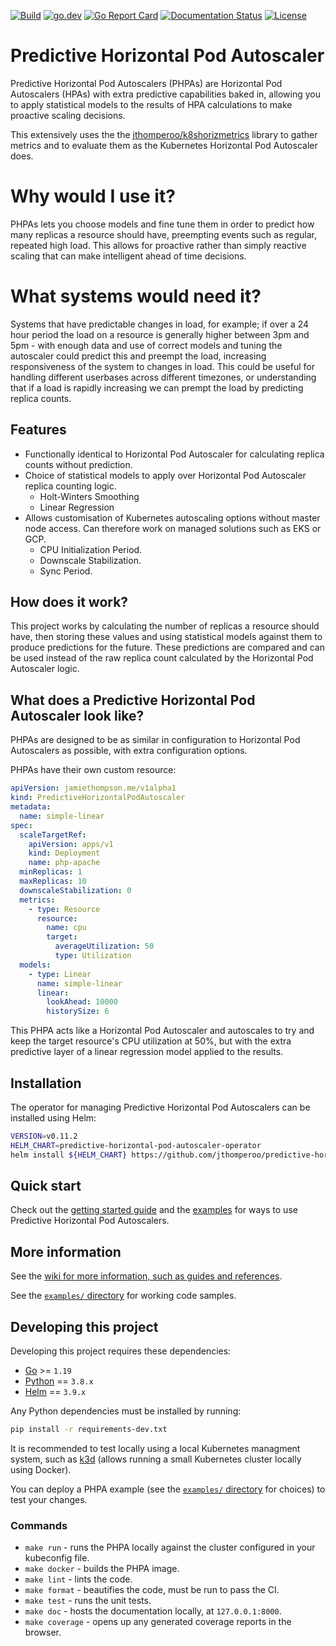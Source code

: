 [![Build](https://github.com/jthomperoo/predictive-horizontal-pod-autoscaler/workflows/main/badge.svg)](https://github.com/jthomperoo/predictive-horizontal-pod-autoscaler/actions)
[![go.dev](https://img.shields.io/badge/go.dev-reference-007d9c?logo=go&logoColor=white&style=flat)](https://pkg.go.dev/github.com/jthomperoo/predictive-horizontal-pod-autoscaler)
[![Go Report Card](https://goreportcard.com/badge/github.com/jthomperoo/predictive-horizontal-pod-autoscaler)](https://goreportcard.com/report/github.com/jthomperoo/predictive-horizontal-pod-autoscaler)
[![Documentation Status](https://readthedocs.org/projects/predictive-horizontal-pod-autoscaler/badge/?version=latest)](https://predictive-horizontal-pod-autoscaler.readthedocs.io/en/latest)
[![License](https://img.shields.io/:license-apache-blue.svg)](https://www.apache.org/licenses/LICENSE-2.0.html)

# Predictive Horizontal Pod Autoscaler

Predictive Horizontal Pod Autoscalers (PHPAs) are Horizontal Pod Autoscalers (HPAs) with extra predictive capabilities
baked in, allowing you to apply statistical models to the results of HPA calculations to make proactive scaling
decisions.

This extensively uses the the [jthomperoo/k8shorizmetrics](https://github.com/jthomperoo/k8shorizmetrics) library
to gather metrics and to evaluate them as the Kubernetes Horizontal Pod Autoscaler does.

# Why would I use it?

PHPAs lets you choose models and fine tune them in order to predict how many replicas a resource should have,
preempting events such as regular, repeated high load. This allows for proactive rather than simply reactive scaling
that can make intelligent ahead of time decisions.

# What systems would need it?

Systems that have predictable changes in load, for example; if over a 24 hour period the load on a resource is
generally higher between 3pm and 5pm - with enough data and use of correct models and tuning the autoscaler could
predict this and preempt the load, increasing responsiveness of the system to changes in load. This could be useful for
handling different userbases across different timezones, or understanding that if a load is rapidly increasing we can
prempt the load by predicting replica counts.

## Features

* Functionally identical to Horizontal Pod Autoscaler for calculating replica counts without prediction.
* Choice of statistical models to apply over Horizontal Pod Autoscaler replica counting logic.
    * Holt-Winters Smoothing
    * Linear Regression
* Allows customisation of Kubernetes autoscaling options without master node access. Can therefore work on managed
solutions such as EKS or GCP.
    * CPU Initialization Period.
    * Downscale Stabilization.
    * Sync Period.

## How does it work?

This project works by calculating the number of replicas a resource should have, then storing these values and using
statistical models against them to produce predictions for the future. These predictions are compared and can be used
instead of the raw replica count calculated by the Horizontal Pod Autoscaler logic.

## What does a Predictive Horizontal Pod Autoscaler look like?

PHPAs are designed to be as similar in configuration to Horizontal Pod Autoscalers as possible, with extra
configuration options.

PHPAs have their own custom resource:

```yaml
apiVersion: jamiethompson.me/v1alpha1
kind: PredictiveHorizontalPodAutoscaler
metadata:
  name: simple-linear
spec:
  scaleTargetRef:
    apiVersion: apps/v1
    kind: Deployment
    name: php-apache
  minReplicas: 1
  maxReplicas: 10
  downscaleStabilization: 0
  metrics:
    - type: Resource
      resource:
        name: cpu
        target:
          averageUtilization: 50
          type: Utilization
  models:
    - type: Linear
      name: simple-linear
      linear:
        lookAhead: 10000
        historySize: 6
```

This PHPA acts like a Horizontal Pod Autoscaler and autoscales to try and keep the target resource's CPU utilization at
50%, but with the extra predictive layer of a linear regression model applied to the results.

## Installation

The operator for managing Predictive Horizontal Pod Autoscalers can be installed using Helm:

```bash
VERSION=v0.11.2
HELM_CHART=predictive-horizontal-pod-autoscaler-operator
helm install ${HELM_CHART} https://github.com/jthomperoo/predictive-horizontal-pod-autoscaler/releases/download/${VERSION}/predictive-horizontal-pod-autoscaler-${VERSION}.tgz
```

## Quick start

Check out the [getting started
guide](https://predictive-horizontal-pod-autoscaler.readthedocs.io/en/latest/user-guide/getting-started/) and the
[examples](./examples/) for ways to use Predictive Horizontal Pod Autoscalers.

## More information

See the [wiki for more information, such as guides and
references](https://predictive-horizontal-pod-autoscaler.readthedocs.io/en/latest/).

See the [`examples/` directory](./examples) for working code samples.

## Developing this project

Developing this project requires these dependencies:

* [Go](https://golang.org/doc/install) >= `1.19`
* [Python](https://www.python.org/downloads/) == `3.8.x`
* [Helm](https://helm.sh/) == `3.9.x`

Any Python dependencies must be installed by running:

```bash
pip install -r requirements-dev.txt
```

It is recommended to test locally using a local Kubernetes managment system, such as
[k3d](https://github.com/rancher/k3d) (allows running a small Kubernetes cluster locally using Docker).

You can deploy a PHPA example (see the [`examples/` directory](./examples) for choices) to test your changes.

### Commands

* `make run` - runs the PHPA locally against the cluster configured in your kubeconfig file.
* `make docker` - builds the PHPA image.
* `make lint` - lints the code.
* `make format` - beautifies the code, must be run to pass the CI.
* `make test` - runs the unit tests.
* `make doc` - hosts the documentation locally, at `127.0.0.1:8000`.
* `make coverage` - opens up any generated coverage reports in the browser.
